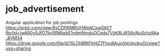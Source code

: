 # job_advertisement
Angular application for job postings
https://prezi.com/view/6vCDfWM6UHWeACxajGkf/?fbclid=IwAR0y5JfO7IivSfN6wkE1ndmNmduOCpds7VzK8L4f54cNuSchzllAa_8VM34
https://drive.google.com/file/d/15LOhBRtFkHiZ7FhodlAujoVqUpvikuOi/view?usp=sharing
